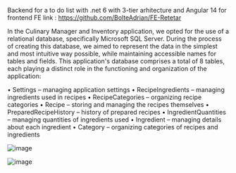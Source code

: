 Backend for a to do list with .net 6 with 3-tier arhitecture and Angular 14 for frontend FE link : 
https://github.com/BolteAdrian/FE-Retetar

In the Culinary Manager and Inventory application, we opted for the use of a relational database, specifically Microsoft SQL Server. 
During the process of creating this database, we aimed to represent the data in the simplest and most intuitive way possible, while maintaining accessible names for tables and fields. 
This application's database comprises a total of 8 tables, each playing a distinct role in the functioning and organization of the application:

• Settings – managing application settings
• RecipeIngredients – managing ingredients used in recipes
• RecipeCategories – organizing recipe categories
• Recipe – storing and managing the recipes themselves
• PreparedRecipeHistory – history of prepared recipes
• IngredientQuantities – managing quantities of ingredients used
• Ingredient – managing details about each ingredient
• Category – organizing categories of recipes and ingredients

![image](https://github.com/user-attachments/assets/ee92cfe6-f1e2-4ab7-bcde-6bf0c448f8a0)

![image](https://github.com/user-attachments/assets/cccdb394-b006-4b42-b6bc-fccd75e4fb05)
